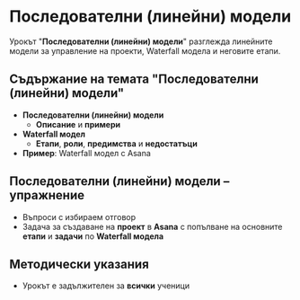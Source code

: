 # Последователни (линейни) модели

Урокът "**Последователни (линейни) модели**" разглежда линейните модели за управление на проекти, Waterfall модела и неговите етапи.

## Съдържание на темата "Последователни (линейни) модели"
  - **Последователни (линейни) модели**
    - **Описание** и **примери**
  - **Waterfall модел**
    - **Етапи**, **роли**, **предимства** и **недостатъци**
  - **Пример**: Waterfall модел с Asana

## Последователни (линейни) модели – упражнениe
 - Въпроси с избираем отговор
 - Задача за създаване на **проект** в **Asana** с попълване на основните **етапи** и **задачи** по **Waterfall модела**

## Методически указания
  - Урокът е задължителен за **всички** ученици
